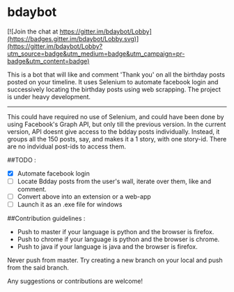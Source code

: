 # bdaybot

[![Join the chat at https://gitter.im/bdaybot/Lobby](https://badges.gitter.im/bdaybot/Lobby.svg)](https://gitter.im/bdaybot/Lobby?utm_source=badge&utm_medium=badge&utm_campaign=pr-badge&utm_content=badge)

This is a bot that will like and comment 'Thank you' on all the birthday posts posted on your timeline.
It uses Selenium to automate facebook login and successively locating the birthday posts using web scrapping. The project is under heavy development.
***
This could have required no use of Selenium, and could have been done by using Facebook's Graph API, but only till the previous version. In the current version, API doesnt give access to the bdday posts individually. Instead, it groups all the 150 posts, say, and makes it a 1 story, with one story-id. There are no indvidual post-ids to access them.

##TODO :

- [x]  Automate facebook login
- [ ]  Locate Bdday posts from the user's wall, iterate over them, like and comment.
- [ ]  Convert above into an extension or a web-app
- [ ]  Launch it as an .exe file for windows

##Contribution guidelines :

* Push to master if your language is python and the browser is firefox.
* Push to chrome if your language is python and the browser is chrome.
* Push to java if your language is java and the browser is firefox.

Never push from master. Try creating a new branch on your local and push from the said branch.

Any suggestions or contributions are welcome!
